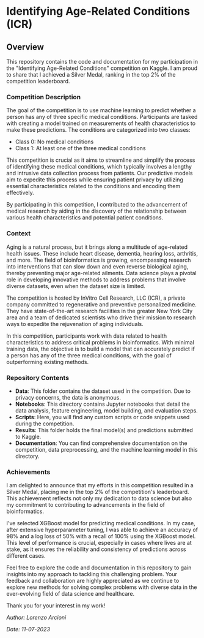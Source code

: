 # Identifying Age-Related Conditions (ICR)

## Overview
This repository contains the code and documentation for my participation in the "Identifying Age-Related Conditions" competition on Kaggle. I am proud to share that I achieved a Silver Medal, ranking in the top 2% of the competition leaderboard.

### Competition Description
The goal of the competition is to use machine learning to predict whether a person has any of three specific medical conditions. Participants are tasked with creating a model trained on measurements of health characteristics to make these predictions. The conditions are categorized into two classes: 
- Class 0: No medical conditions
- Class 1: At least one of the three medical conditions

This competition is crucial as it aims to streamline and simplify the process of identifying these medical conditions, which typically involves a lengthy and intrusive data collection process from patients. Our predictive models aim to expedite this process while ensuring patient privacy by utilizing essential characteristics related to the conditions and encoding them effectively.

By participating in this competition, I contributed to the advancement of medical research by aiding in the discovery of the relationship between various health characteristics and potential patient conditions.

### Context
Aging is a natural process, but it brings along a multitude of age-related health issues. These include heart disease, dementia, hearing loss, arthritis, and more. The field of bioinformatics is growing, encompassing research into interventions that can slow down and even reverse biological aging, thereby preventing major age-related ailments. Data science plays a pivotal role in developing innovative methods to address problems that involve diverse datasets, even when the dataset size is limited.

The competition is hosted by InVitro Cell Research, LLC (ICR), a private company committed to regenerative and preventive personalized medicine. They have state-of-the-art research facilities in the greater New York City area and a team of dedicated scientists who drive their mission to research ways to expedite the rejuvenation of aging individuals.

In this competition, participants work with data related to health characteristics to address critical problems in bioinformatics. With minimal training data, the objective is to build a model that can accurately predict if a person has any of the three medical conditions, with the goal of outperforming existing methods.

### Repository Contents
- **Data**: This folder contains the dataset used in the competition. Due to privacy concerns, the data is anonymous.
- **Notebooks**: This directory contains Jupyter notebooks that detail the data analysis, feature engineering, model building, and evaluation steps.
- **Scripts**: Here, you will find any custom scripts or code snippets used during the competition.
- **Results**: This folder holds the final model(s) and predictions submitted to Kaggle.
- **Documentation**: You can find comprehensive documentation on the competition, data preprocessing, and the machine learning model in this directory.

### Achievements
I am delighted to announce that my efforts in this competition resulted in a Silver Medal, placing me in the top 2% of the competition's leaderboard. This achievement reflects not only my dedication to data science but also my commitment to contributing to advancements in the field of bioinformatics.

I've selected XGBoost model for predicting medical conditions. In my case, after extensive hyperparameter tuning, I was able to achieve an accuracy of 98% and a log loss of 50% with a recall of 100% using the XGBoost model. This level of performance is crucial, especially in cases where lives are at stake, as it ensures the reliability and consistency of predictions across different cases.

Feel free to explore the code and documentation in this repository to gain insights into my approach to tackling this challenging problem. Your feedback and collaboration are highly appreciated as we continue to explore new methods for solving complex problems with diverse data in the ever-evolving field of data science and healthcare.

Thank you for your interest in my work!

*Author: Lorenzo Arcioni*

*Date: 11-07-2023*
